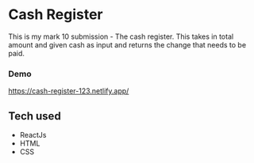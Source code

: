 # Cash Register 

This is my mark 10 submission - The cash register. This takes in total amount and given cash as input and returns the change that needs to be paid.

### Demo

https://cash-register-123.netlify.app/

## Tech used

* ReactJs
* HTML
* CSS